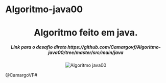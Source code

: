 # Algoritmo-java00




<!--About session-->
<h1 align="center">Algoritmo feito em java.</h1>

<h5 align="center"> Link para o desafio direto https://github.com/Camargovf/Algoritmo-java00/tree/master/src/main/java</h5>

<!--Banner session-->
<p align="center">
  <img src="https://user-images.githubusercontent.com/59845047/126253550-29300763-feec-43f1-88f9-586f56e1eff7.png" alt="Algoritmo java00" tittle="VCamargo">
</p>



@CamargoVF# 
